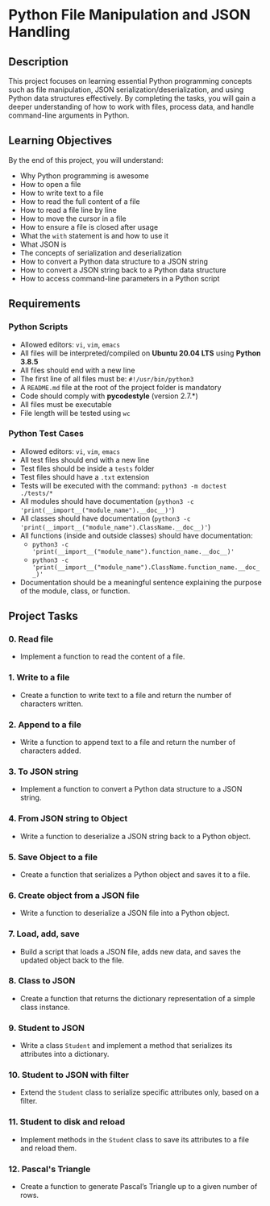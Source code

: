 # Python File Manipulation and JSON Handling

## Description
This project focuses on learning essential Python programming concepts such as file manipulation, JSON serialization/deserialization, and using Python data structures effectively. By completing the tasks, you will gain a deeper understanding of how to work with files, process data, and handle command-line arguments in Python.

## Learning Objectives
By the end of this project, you will understand:
- Why Python programming is awesome
- How to open a file
- How to write text to a file
- How to read the full content of a file
- How to read a file line by line
- How to move the cursor in a file
- How to ensure a file is closed after usage
- What the `with` statement is and how to use it
- What JSON is
- The concepts of serialization and deserialization
- How to convert a Python data structure to a JSON string
- How to convert a JSON string back to a Python data structure
- How to access command-line parameters in a Python script

## Requirements

### Python Scripts
- Allowed editors: `vi`, `vim`, `emacs`
- All files will be interpreted/compiled on **Ubuntu 20.04 LTS** using **Python 3.8.5**
- All files should end with a new line
- The first line of all files must be: `#!/usr/bin/python3`
- A `README.md` file at the root of the project folder is mandatory
- Code should comply with **pycodestyle** (version 2.7.*)
- All files must be executable
- File length will be tested using `wc`

### Python Test Cases
- Allowed editors: `vi`, `vim`, `emacs`
- All test files should end with a new line
- Test files should be inside a `tests` folder
- Test files should have a `.txt` extension
- Tests will be executed with the command: `python3 -m doctest ./tests/*`
- All modules should have documentation (`python3 -c 'print(__import__("module_name").__doc__)'`)
- All classes should have documentation (`python3 -c 'print(__import__("module_name").ClassName.__doc__)'`)
- All functions (inside and outside classes) should have documentation:
  - `python3 -c 'print(__import__("module_name").function_name.__doc__)'`
  - `python3 -c 'print(__import__("module_name").ClassName.function_name.__doc__)'`
- Documentation should be a meaningful sentence explaining the purpose of the module, class, or function.

## Project Tasks

### 0. **Read file**
- Implement a function to read the content of a file.

### 1. **Write to a file**
- Create a function to write text to a file and return the number of characters written.

### 2. **Append to a file**
- Write a function to append text to a file and return the number of characters added.

### 3. **To JSON string**
- Implement a function to convert a Python data structure to a JSON string.

### 4. **From JSON string to Object**
- Write a function to deserialize a JSON string back to a Python object.

### 5. **Save Object to a file**
- Create a function that serializes a Python object and saves it to a file.

### 6. **Create object from a JSON file**
- Write a function to deserialize a JSON file into a Python object.

### 7. **Load, add, save**
- Build a script that loads a JSON file, adds new data, and saves the updated object back to the file.

### 8. **Class to JSON**
- Create a function that returns the dictionary representation of a simple class instance.

### 9. **Student to JSON**
- Write a class `Student` and implement a method that serializes its attributes into a dictionary.

### 10. **Student to JSON with filter**
- Extend the `Student` class to serialize specific attributes only, based on a filter.

### 11. **Student to disk and reload**
- Implement methods in the `Student` class to save its attributes to a file and reload them.

### 12. **Pascal's Triangle**
- Create a function to generate Pascal’s Triangle up to a given number of rows.
